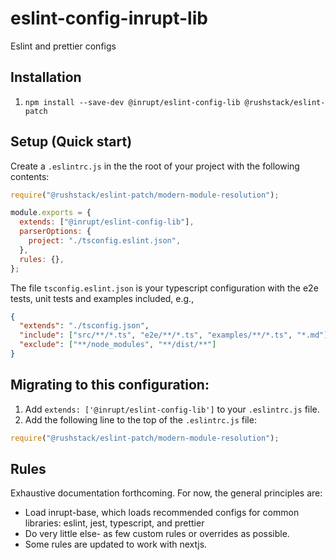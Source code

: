 # eslint-config-inrupt-lib

Eslint and prettier configs

## Installation

1. `npm install --save-dev @inrupt/eslint-config-lib @rushstack/eslint-patch`

## Setup (Quick start)

Create a `.eslintrc.js` in the the root of your project with the following contents:

```js
require("@rushstack/eslint-patch/modern-module-resolution");

module.exports = {
  extends: ["@inrupt/eslint-config-lib"],
  parserOptions: {
    project: "./tsconfig.eslint.json",
  },
  rules: {},
};
```

The file `tsconfig.eslint.json` is your typescript configuration with the e2e tests, unit tests and examples included, e.g.,

```json
{
  "extends": "./tsconfig.json",
  "include": ["src/**/*.ts", "e2e/**/*.ts", "examples/**/*.ts", "*.md"],
  "exclude": ["**/node_modules", "**/dist/**"]
}
```

## Migrating to this configuration:

1. Add `extends: ['@inrupt/eslint-config-lib']` to your `.eslintrc.js` file.
1. Add the following line to the top of the `.eslintrc.js` file:

```js
require("@rushstack/eslint-patch/modern-module-resolution");
```

## Rules

Exhaustive documentation forthcoming. For now, the general principles are:

* Load inrupt-base, which loads recommended configs for common libraries: eslint, jest, typescript,
  and prettier
* Do very little else- as few custom rules or overrides as possible.
* Some rules are updated to work with nextjs.
